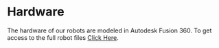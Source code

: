 # Hardware
The hardware of our robots are modeled in Autodesk Fusion 360. 
To get access to the full robot files [Click Here](https://a360.co/47njkyx).
